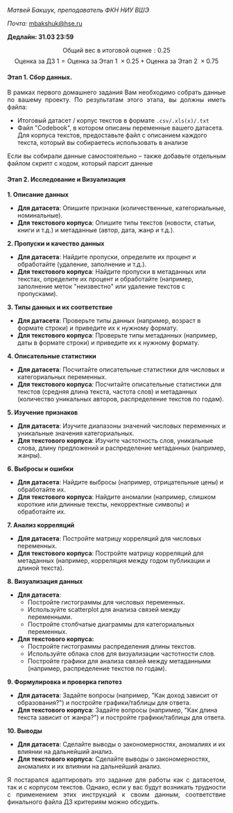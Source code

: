 *Матвей Бакшук, преподаватель ФКН НИУ ВШЭ*

*Почта:* mbakshuk@hse.ru

**Дедлайн: 31.03 23:59**

$$\text{Общий вес в итоговой оценке}: 0.25$$
$$\text{Оценка за ДЗ 1} = \text{Оценка за Этап 1 } \times  0.25 + \text{Оценка за Этап 2 } \times  0.75  $$

#### **Этап 1. Сбор данных.**

<p align = 'justify'>В рамках первого домашнего задания Вам необходимо собрать данные по вашему проекту. По результатам этого этапа, вы должны иметь файла: </p>
<ul>
<li>Итоговый датасет / корпус текстов в формате <code>.csv/.xls(x)/.txt</code></li>
<li> Файл "Codebook", в котором описаны переменные вашего датасета. Для корпуса текстов, предоставьте файл с описанием каждого текста, который вы собираетесь использовать в анализе</li>
</ul><p align = 'justify'>Если вы собирали данные самостоятельно – также добавьте отдельным файлом скрипт с кодом, который парсит данные</p>

#### **Этап 2. Исследование и Визуализация**

**1. Описание данных**
- **Для датасета**: Опишите признаки (количественные, категориальные, номинальные).
- **Для текстового корпуса**: Опишите типы текстов (новости, статьи, книги и т.д.) и метаданные (автор, дата, жанр и т.д.).

**2. Пропуски и качество данных**
- **Для датасета**: Найдите пропуски, определите их процент и обработайте (удаление, заполнение и т.д.).
- **Для текстового корпуса**: Найдите пропуски в метаданных или текстах, определите их процент и обработайте (например, заполнение меток "неизвестно" или удаление текстов с пропусками).

**3. Типы данных и их соответствие**
- **Для датасета**: Проверьте типы данных (например, возраст в формате строки) и приведите их к нужному формату.
- **Для текстового корпуса**: Проверьте типы метаданных (например, даты в формате строки) и приведите их к нужному формату.

**4. Описательные статистики**
- **Для датасета**: Посчитайте описательные статистики для числовых и категориальных переменных.
- **Для текстового корпуса**: Посчитайте описательные статистики для текстов (средняя длина текста, частота слов) и метаданных (количество уникальных авторов, распределение текстов по годам).

**5. Изучение признаков**
- **Для датасета**: Изучите диапазоны значений числовых переменных и уникальные значения категориальных.
- **Для текстового корпуса**: Изучите частотность слов, уникальные слова, длину предложений и распределение метаданных (например, жанры).

**6. Выбросы и ошибки**
- **Для датасета**: Найдите выбросы (например, отрицательные цены) и обработайте их.
- **Для текстового корпуса**: Найдите аномалии (например, слишком короткие или длинные тексты, некорректные символы) и обработайте их.

**7. Анализ корреляций**
- **Для датасета**: Постройте матрицу корреляций для числовых переменных.
- **Для текстового корпуса**: Постройте матрицу корреляций для метаданных (например, корреляция между годом публикации и длиной текста).

**8. Визуализация данных**
- **Для датасета**:
  - Постройте гистограммы для числовых переменных.
  - Используйте scatterplot для анализа связей между переменными.
  - Постройте столбчатые диаграммы для категориальных переменных.
- **Для текстового корпуса:**
  - Постройте гистограммы распределения длины текстов.
  - Используйте облака слов для визуализации частотности слов.
  - Постройте графики для анализа связей между метаданными (например, распределение текстов по годам).

**9. Формулировка и проверка гипотез**
- **Для датасета**: Задайте вопросы (например, "Как доход зависит от образования?") и постройте графики/таблицы для ответа.
- **Для текстового корпуса**: Задайте вопросы (например, "Как длина текста зависит от жанра?") и постройте графики/таблицы для ответа.

**10. Выводы**
- **Для датасета**: Сделайте выводы о закономерностях, аномалиях и их влиянии на дальнейший анализ.
- **Для текстового корпуса**: Сделайте выводы о закономерностях, аномалиях и их влиянии на дальнейший анализ.

<p align = 'justify'>Я постарался адаптировать это задание для работы как с датасетом, так и с корпусом текстов. Однако, если у вас будут возникать трудности с применением этих инструкций к своим данным, соответствие финального файла ДЗ критериям можно обсудить.</p>
